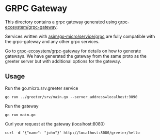 # GRPC Gateway

This directory contains a grpc gateway generated using [grpc-ecosystem/grpc-gateway](https://github.com/grpc-ecosystem/grpc-gateway).

Services written with [asim/go-micro/service/grpc](https://github.com/asim/go-micro/service/grpc) are fully compatible with the grpc-gateway and any other 
grpc services.

Go to [grpc-ecosystem/grpc-gateway](https://github.com/grpc-ecosystem/grpc-gateway) for details on how to generate gateways. We 
have generated the gateway from the same proto as the greeter server but with additional options for the gateway.

## Usage

Run the go.micro.srv.greeter service

```
go run ../greeter/srv/main.go --server_address=localhost:9090
```

Run the gateway

```
go run main.go
```

Curl your request at the gateway (localhost:8080)

```
curl -d '{"name": "john"}' http://localhost:8080/greeter/hello
```
